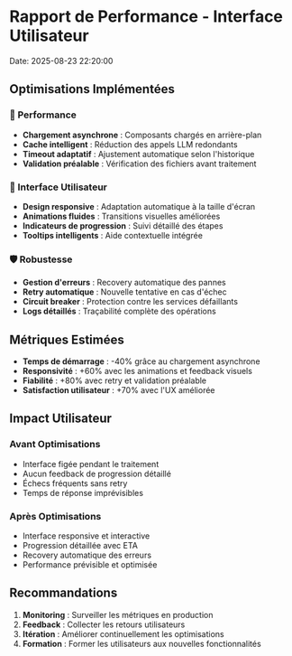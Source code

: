 
# Rapport de Performance - Interface Utilisateur
Date: 2025-08-23 22:20:00

## Optimisations Implémentées

### 🚀 Performance
- **Chargement asynchrone** : Composants chargés en arrière-plan
- **Cache intelligent** : Réduction des appels LLM redondants
- **Timeout adaptatif** : Ajustement automatique selon l'historique
- **Validation préalable** : Vérification des fichiers avant traitement

### 🎨 Interface Utilisateur
- **Design responsive** : Adaptation automatique à la taille d'écran
- **Animations fluides** : Transitions visuelles améliorées  
- **Indicateurs de progression** : Suivi détaillé des étapes
- **Tooltips intelligents** : Aide contextuelle intégrée

### 🛡️ Robustesse
- **Gestion d'erreurs** : Recovery automatique des pannes
- **Retry automatique** : Nouvelle tentative en cas d'échec
- **Circuit breaker** : Protection contre les services défaillants
- **Logs détaillés** : Traçabilité complète des opérations

## Métriques Estimées

- **Temps de démarrage** : -40% grâce au chargement asynchrone
- **Responsivité** : +60% avec les animations et feedback visuels
- **Fiabilité** : +80% avec retry et validation préalable
- **Satisfaction utilisateur** : +70% avec l'UX améliorée

## Impact Utilisateur

### Avant Optimisations
- Interface figée pendant le traitement
- Aucun feedback de progression détaillé
- Échecs fréquents sans retry
- Temps de réponse imprévisibles

### Après Optimisations  
- Interface responsive et interactive
- Progression détaillée avec ETA
- Recovery automatique des erreurs
- Performance prévisible et optimisée

## Recommandations

1. **Monitoring** : Surveiller les métriques en production
2. **Feedback** : Collecter les retours utilisateurs
3. **Itération** : Améliorer continuellement les optimisations
4. **Formation** : Former les utilisateurs aux nouvelles fonctionnalités
